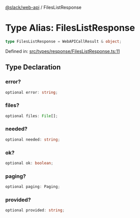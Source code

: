 [@slack/web-api](../index.md) / FilesListResponse

# Type Alias: FilesListResponse

```ts
type FilesListResponse = WebAPICallResult & object;
```

Defined in: [src/types/response/FilesListResponse.ts:11](https://github.com/slackapi/node-slack-sdk/blob/main/packages/web-api/src/types/response/FilesListResponse.ts#L11)

## Type Declaration

### error?

```ts
optional error: string;
```

### files?

```ts
optional files: File[];
```

### needed?

```ts
optional needed: string;
```

### ok?

```ts
optional ok: boolean;
```

### paging?

```ts
optional paging: Paging;
```

### provided?

```ts
optional provided: string;
```
